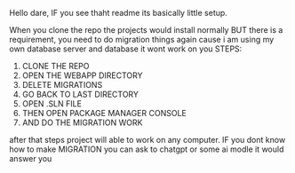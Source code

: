 Hello dare, IF you see thaht readme its basically little setup. 

When you clone the repo the projects would install normally BUT there is a requirement, you need to do migration things again cause i am using my own database server and database it wont work on you STEPS:

1. CLONE THE REPO
2. OPEN THE WEBAPP DIRECTORY
3. DELETE MIGRATIONS
4. GO BACK TO LAST DIRECTORY
5. OPEN .SLN FILE
6. THEN OPEN PACKAGE MANAGER CONSOLE
7. AND DO THE MIGRATION WORK
   

after that steps project will able to work on any computer. IF you dont know how to make MIGRATION you can ask to chatgpt or some ai modle it would answer you
